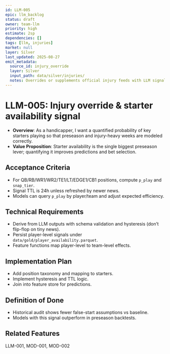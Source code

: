 ```yaml
---
id: LLM-005
epic: llm_backlog
status: draft
owner: team-llm
priority: high
estimate: 2sp
dependencies: []
tags: [llm, injuries]
market: null
layer: Silver
last_updated: 2025-08-27
emit_metadata:
  source_id: injury_override
  layer: Silver
  input_path: data/silver/injuries/
  notes: Overrides or supplements official injury feeds with LLM signal
---
```


# LLM-005: Injury override & starter availability signal

- **Overview**: As a handicapper, I want a quantified probability of key starters playing so that preseason and injury-heavy weeks are modeled correctly.
- **Value Proposition**: Starter availability is the single biggest preseason lever; quantifying it improves predictions and bet selection.

## Acceptance Criteria
- For QB/RB/WR1/WR2/TE1/LT/EDGE1/CB1 positions, compute `p_play` and `snap_tier`.
- Signal TTL is 24h unless refreshed by newer news.
- Models can query `p_play` by player/team and adjust expected efficiency.

## Technical Requirements
- Derive from LLM outputs with schema validation and hysteresis (don’t flip-flop on tiny news).
- Persist player-level signals under `data/gold/player_availability.parquet`.
- Feature functions map player-level to team-level effects.

## Implementation Plan
- Add position taxonomy and mapping to starters.
- Implement hysteresis and TTL logic.
- Join into feature store for predictions.

## Definition of Done
- Historical audit shows fewer false-start assumptions vs baseline.
- Models with this signal outperform in preseason backtests.

## Related Features
LLM-001, MOD-001, MOD-002
